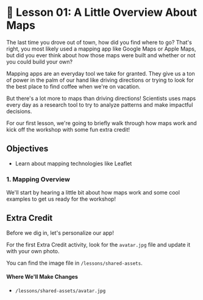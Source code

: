# 📓 Lesson 01: A Little Overview About Maps

The last time you drove out of town, how did you find where to go? That's right, you most likely used a mapping app like Google Maps or Apple Maps, but did you ever think about how those maps were built and whether or not you could build your own?

Mapping apps are an everyday tool we take for granted. They give us a ton of power in the palm of our hand like driving directions or trying to look for the best place to find coffee when we're on vacation.

But there's a lot more to maps than driving directions! Scientists uses maps every day as a research tool to try to analyze patterns and make impactful decisions.

For our first lesson, we're going to briefly walk through how maps work and kick off the workshop with some fun extra credit!

## Objectives
* Learn about mapping technologies like Leaflet

### 1. Mapping Overview

We'll start by hearing a little bit about how maps work and some cool examples to get us ready for the workshop!

## Extra Credit

Before we dig in, let's personalize our app!

For the first Extra Credit activity, look for the `avatar.jpg` file and update it with your own photo.

You can find the image file in `/lessons/shared-assets`.

#### Where We'll Make Changes
* `/lessons/shared-assets/avatar.jpg`
